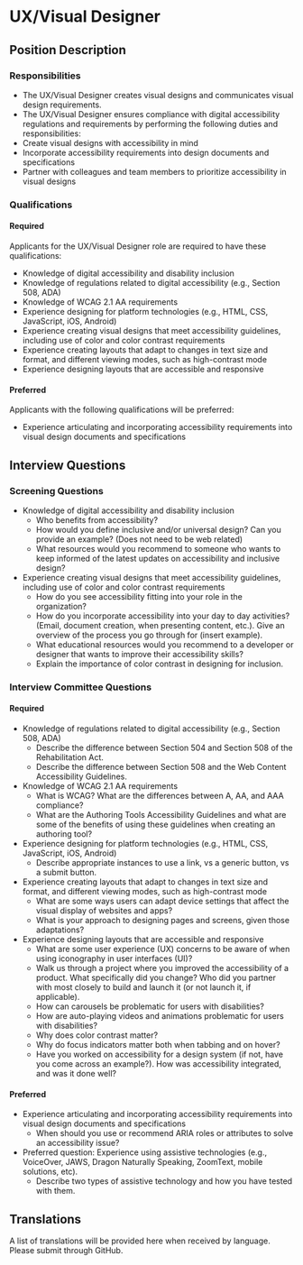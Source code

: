 # UX/Visual Designer

## Position Description

### Responsibilities
- The UX/Visual Designer creates visual designs and communicates visual design requirements.
- The UX/Visual Designer ensures compliance with digital accessibility regulations and requirements by performing the following duties and responsibilities:
- Create visual designs with accessibility in mind
- Incorporate accessibility requirements into design documents and specifications
- Partner with colleagues and team members to prioritize accessibility in visual designs

### Qualifications
#### Required
Applicants for the UX/Visual Designer role are required to have these qualifications:
- Knowledge of digital accessibility and disability inclusion
- Knowledge of regulations related to digital accessibility (e.g., Section 508, ADA)
- Knowledge of WCAG 2.1 AA requirements
- Experience designing for platform technologies (e.g., HTML, CSS, JavaScript, iOS, Android)
- Experience creating visual designs that meet accessibility guidelines, including use of color and color contrast requirements
- Experience creating layouts that adapt to changes in text size and format, and different viewing modes, such as high-contrast mode
- Experience designing layouts that are accessible and responsive

#### Preferred
Applicants with the following qualifications will be preferred:
- Experience articulating and incorporating accessibility requirements into visual design documents and specifications

## Interview Questions

### Screening Questions
- Knowledge of digital accessibility and disability inclusion
  - Who benefits from accessibility?
  - How would you define inclusive and/or universal design? Can you provide an example? (Does not need to be web related)
  - What resources would you recommend to someone who wants to keep informed of the latest updates on accessibility and inclusive design?
- Experience creating visual designs that meet accessibility guidelines, including use of color and color contrast requirements
  - How do you see accessibility fitting into your role in the organization?
  - How do you incorporate accessibility into your day to day activities? (Email, document creation, when presenting content, etc.). Give an overview of the process you go through for (insert example).
  - What educational resources would you recommend to a developer or designer that wants to improve their accessibility skills?
  - Explain the importance of color contrast in designing for inclusion.

### Interview Committee Questions

#### Required
- Knowledge of regulations related to digital accessibility (e.g., Section 508, ADA)
  - Describe the difference between Section 504 and Section 508 of the Rehabilitation Act.
  - Describe the difference between Section 508 and the Web Content Accessibility Guidelines.
- Knowledge of WCAG 2.1 AA requirements
  - What is WCAG? What are the differences between A, AA, and AAA compliance?
  - What are the Authoring Tools Accessibility Guidelines and what are some of the benefits of using these guidelines when creating an authoring tool?
- Experience designing for platform technologies (e.g., HTML, CSS, JavaScript, iOS, Android)
  - Describe appropriate instances to use a link, vs a generic button, vs a submit button.
- Experience creating layouts that adapt to changes in text size and format, and different viewing modes, such as high-contrast mode
  - What are some ways users can adapt device settings that affect the visual display of websites and apps?
  - What is your approach to designing pages and screens, given those adaptations?
- Experience designing layouts that are accessible and responsive
  - What are some user experience (UX) concerns to be aware of when using iconography in user interfaces (UI)?
  - Walk us through a project where you improved the accessibility of a product. What specifically did you change? Who did you partner with most closely to build and launch it (or not launch it, if applicable).
  - How can carousels be problematic for users with disabilities?
  - How are auto-playing videos and animations problematic for users with disabilities?
  - Why does color contrast matter?
  - Why do focus indicators matter both when tabbing and on hover?
  - Have you worked on accessibility for a design system (if not, have you come across an example?). How was accessibility integrated, and was it done well?

#### Preferred
- Experience articulating and incorporating accessibility requirements into visual design documents and specifications
  - When should you use or recommend ARIA roles or attributes to solve an accessibility issue?
- Preferred question: Experience using assistive technologies (e.g., VoiceOver, JAWS, Dragon Naturally Speaking, ZoomText, mobile solutions, etc).
  - Describe two types of assistive technology and how you have tested with them.

## Translations
A list of translations will be provided here when received by language. Please submit through GitHub.
